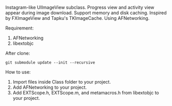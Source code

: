 Instagram-like UIImageView subclass. Progress view and activity view appear during image download. Support memory and disk caching. Inspired by FXImageView and Tapku's TKImageCache. Using AFNetworking.

Requirement:

1. AFNetworking
2. libextobjc

After clone:

    git submodule update --init --recursive

How to use:

1. Import files inside Class folder to your project.
2. Add AFNetworking to your project.
3. Add EXTScope.h, EXTScope.m, and metamacros.h from libextobjc to your project.
